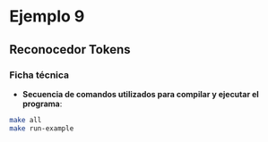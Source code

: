 # Ejemplo 9
## Reconocedor Tokens

### Ficha técnica
- **Secuencia de comandos utilizados para compilar y ejecutar el programa**:
```bash
make all
make run-example
```